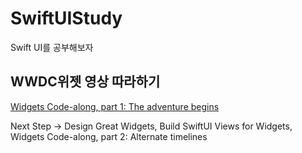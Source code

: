 # SwiftUIStudy
Swift UI를 공부해보자

## WWDC위젯 영상 따라하기

[Widgets Code-along, part 1: The adventure begins](https://developer.apple.com/videos/play/wwdc2020/10034/?time=62)

Next Step -> Design Great Widgets, Build SwiftUI Views for Widgets, Widgets Code-along, part 2: Alternate timelines

